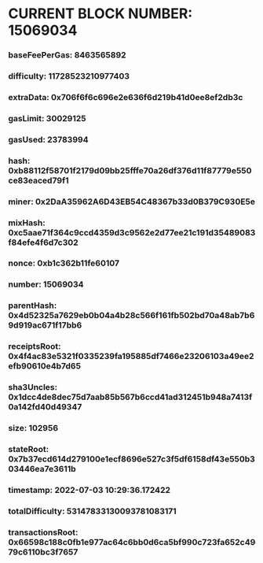 # CURRENT BLOCK NUMBER: 15069034

### baseFeePerGas: 8463565892
### difficulty: 11728523210977403
### extraData: 0x706f6f6c696e2e636f6d219b41d0ee8ef2db3c
### gasLimit: 30029125
### gasUsed: 23783994
### hash: 0xb88112f58701f2179d09bb25fffe70a26df376d11f87779e550ce83eaced79f1
### miner: 0x2DaA35962A6D43EB54C48367b33d0B379C930E5e
### mixHash: 0xc5aae71f364c9ccd4359d3c9562e2d77ee21c191d35489083f84efe4f6d7c302
### nonce: 0xb1c362b11fe60107
### number: 15069034
### parentHash: 0x4d52325a7629eb0b04a4b28c566f161fb502bd70a48ab7b69d919ac671f17bb6
### receiptsRoot: 0x4f4ac83e5321f0335239fa195885df7466e23206103a49ee2efb90610e4b7d65
### sha3Uncles: 0x1dcc4de8dec75d7aab85b567b6ccd41ad312451b948a7413f0a142fd40d49347
### size: 102956
### stateRoot: 0x7b37ecd614d279100e1ecf8696e527c3f5df6158df43e550b303446ea7e3611b
### timestamp: 2022-07-03 10:29:36.172422
### totalDifficulty: 53147833130093781083171
### transactionsRoot: 0x66598c188c0fb1e977ac64c6bb0d6ca5bf990c723fa652c4979c6110bc3f7657
